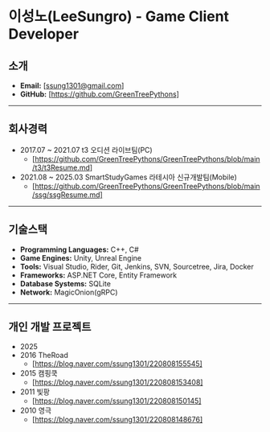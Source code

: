 # 이성노(LeeSungro) - Game Client Developer

## 소개
- **Email:** [ssung1301@gmail.com]
- **GitHub:** [https://github.com/GreenTreePythons]
---
## 회사경력
- 2017.07 ~ 2021.07 t3 오디션 라이브팀(PC)
  - [https://github.com/GreenTreePythons/GreenTreePythons/blob/main/t3/t3Resume.md]
- 2021.08 ~ 2025.03 SmartStudyGames 라테시아 신규개발팀(Mobile)
  - [https://github.com/GreenTreePythons/GreenTreePythons/blob/main/ssg/ssgResume.md]
---
## 기술스택
- **Programming Languages:** C++, C#
- **Game Engines:** Unity, Unreal Engine
- **Tools:** Visual Studio, Rider, Git, Jenkins, SVN, Sourcetree, Jira, Docker
- **Frameworks:** ASP.NET Core, Entity Framework
- **Database Systems:** SQLite
- **Network:** MagicOnion(gRPC)
---
## 개인 개발 프로젝트
  - 2025
  - 2016 TheRoad
      - [https://blog.naver.com/ssung1301/220808155545]
  - 2015 캠핑쿡
      - [https://blog.naver.com/ssung1301/220808153408]
  - 2011 빛팡
      - [https://blog.naver.com/ssung1301/220808150145]
  - 2010 영극
      - [https://blog.naver.com/ssung1301/220808148676]
